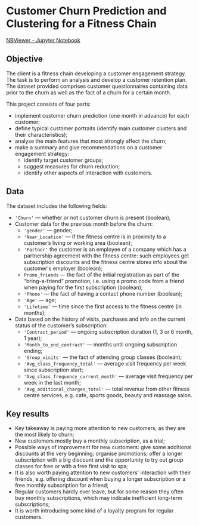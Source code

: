 # Customer Churn Prediction and Clustering for a Fitness Chain

[NBViewer - Jupyter Notebook](https://nbviewer.org/github/plgesha/data-analyst-professional-training-course-projects/blob/master/Customer%20Churn%20Prediction%20and%20Clustering%20for%20a%20Fitness%20Chain%20/Customer%20Churn%20Prediction%20and%20Clustering%20for%20a%20Fitness%20Chain.ipynb)

## Objective
The client is a fitness chain developing a customer engagement strategy. The task is to perform an analysis and develop a customer retention plan. The dataset provided comprises customer questionnaires containing data prior to the churn as well as the fact of a churn for a certain month.

This project consists of four parts:
- implement customer churn prediction (one month in advance) for each customer;
- define typical customer portraits (identify main customer clusters and their characteristics); 
- analyse the main features that most strongly affect the churn;
- make a summary and give recommendations on a customer engagement strategy:
    - identify target customer groups;
    - suggest measures for churn reduction;
    - identify other aspects of interaction with customers.

## Data
The dataset includes the following fields:

- `'Churn'` — whether or not customer churn is present (boolean); 
- Customer data for the previous month before the churn:
    - `'gender'` — gender;
    - `'Near_Location'` — if the fitness centre is in proximity to a customer’s living or working area (boolean); 
    - `'Partner'` the customer is an employee of a company which has a partnership agreement with the fitness centre: such employees get subscription discounts and the fitness centre stores info about the customer's employer (boolean);
    - `Promo_friends` — the fact of the initial registration as part of the “bring-a-friend” promotion, i.e. using a promo code from a friend when paying for the first subscription (boolean);
 	- `'Phone'` — the fact of having a contact phone number (boolean);
    - `'Age'` — age;
    - `'Lifetime'` — time since the first access to the fitness centre (in months);
- Data based on the history of visits, purchases and info on the current status of the customer’s subscription:
    - `'Contract_period'` — ongoing subscription duration (1, 3 or 6 month, 1 year);
    - `'Month_to_end_contract'` — months until ongoing subscription ending; 
    - `'Group_visits'` — the fact of attending group classes (boolean);
    - `'Avg_class_frequency_total'` — average visit frequency per week since subscription start;
    - `'Avg_class_frequency_current_month'` — average visit frequency per week in the last month;
    - `'Avg_additional_charges_total'` — total revenue from other fitness centre services, e.g. cafe, sports goods, beauty and massage salon.

## Key results
- Key takeaway is paying more attention to new customers, as they are the most likely to churn;
- New customers mostly buy a monthly subscription, as a trial;
- Possible ways of improvement for new customers: give some additional discounts at the very beginning; organise promotions; offer a longer subscription with a big discount and the opportunity to try out group classes for free or with a free first visit to spa;
- It is also worth paying attention to new customers' interaction with their friends, e.g. offering discount when buying a longer subscription or a free monthly subscription for a friend; 
- Regular customers hardly ever leave, but for some reason they often buy monthly subscriptions, which may indicate inefficient long-term subscriptions;
- It is worth introducing some kind of a loyalty program for regular customers.
